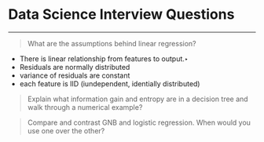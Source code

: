 # Data Science Interview Questions
---

> What are the assumptions behind linear regression?

* There is linear relationship from features to output.‣
* Residuals are normally distributed
* variance of residuals are constant
* each feature is IID (iundependent, identially distributed)
 
> Explain what information gain and entropy are in a decision tree and walk through a numerical example?


> Compare and contrast GNB and logistic regression. When would you use one over the other?  
 